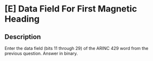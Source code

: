 # [E] Data Field For First Magnetic Heading

## Description

Enter the data field (bits 11 through 29) of the ARINC 429 word from the previous question.  Answer in binary.

